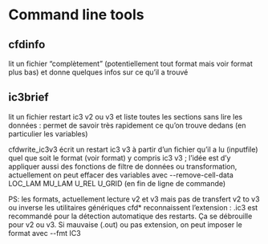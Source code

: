 # Command line tools

## cfdinfo

 <inputfile>  lit un fichier “complètement” (potentiellement tout format mais voir format plus bas) et donne quelques infos sur ce qu’il a trouvé

## ic3brief

 <inputfile> lit un fichier restart ic3 v2 ou v3 et liste toutes les sections sans lire les données : permet de savoir très rapidement ce qu’on trouve dedans (en particulier les variables)

cfdwrite_ic3v3 <inputfile>  écrit un restart ic3 v3 à partir d’un fichier qu’il a lu (inputfile) quel que soit le format (voir format) y compris ic3 v3 ; l’idée est d’y appliquer aussi des fonctions de filtre de données ou transformation, actuellement on peut effacer des variables avec --remove-cell-data LOC_LAM MU_LAM U_REL U_GRID (en fin de ligne de commande)

PS: les formats, actuellement
lecture v2 et v3 mais pas de transfert v2 to v3 ou inverse
les utilitaires génériques cfd* reconnaissent l’extension : .ic3 est recommandé pour la détection automatique des restarts. Ça se débrouille pour v2 ou v3. Si mauvaise (.out) ou pas extension, on peut imposer le format avec --fmt IC3